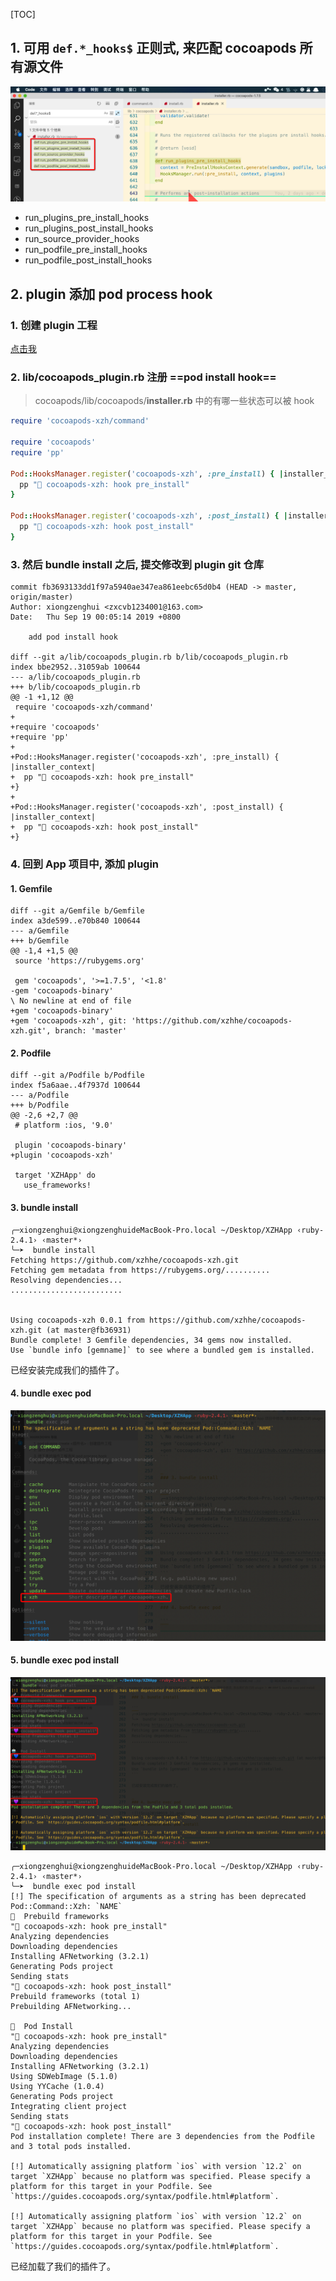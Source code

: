 [TOC]



## 1. 可用 `def.*_hooks$` 正则式, 来匹配 cocoapods 所有源文件

![](Snip20190921_11.png)

- run_plugins_pre_install_hooks
- run_plugins_post_install_hooks
- run_source_provider_hooks
- run_podfile_pre_install_hooks
- run_podfile_post_install_hooks



## 2. plugin 添加 pod process hook

### 1. 创建 plugin 工程

[点击我](../03/README.md)

### 2. lib/cocoapods_plugin.rb 注册 ==pod install hook==

> cocoapods/lib/cocoapods/**installer.rb** 中的有哪一些状态可以被 hook

```ruby
require 'cocoapods-xzh/command'

require 'cocoapods'
require 'pp'

Pod::HooksManager.register('cocoapods-xzh', :pre_install) { |installer_context|
  pp "💙 cocoapods-xzh: hook pre_install"
}

Pod::HooksManager.register('cocoapods-xzh', :post_install) { |installer_context|
  pp "💜 cocoapods-xzh: hook post_install"
}
```

### 3. 然后 bundle install 之后, 提交修改到 plugin git 仓库

```
commit fb3693133dd1f97a5940ae347ea861eebc65d0b4 (HEAD -> master, origin/master)
Author: xiongzenghui <zxcvb1234001@163.com>
Date:   Thu Sep 19 00:05:14 2019 +0800

    add pod install hook

diff --git a/lib/cocoapods_plugin.rb b/lib/cocoapods_plugin.rb
index bbe2952..31059ab 100644
--- a/lib/cocoapods_plugin.rb
+++ b/lib/cocoapods_plugin.rb
@@ -1 +1,12 @@
 require 'cocoapods-xzh/command'
+
+require 'cocoapods'
+require 'pp'
+
+Pod::HooksManager.register('cocoapods-xzh', :pre_install) { |installer_context|
+  pp "💙 cocoapods-xzh: hook pre_install"
+}
+
+Pod::HooksManager.register('cocoapods-xzh', :post_install) { |installer_context|
+  pp "💜 cocoapods-xzh: hook post_install"
+}
```

### 4. 回到 App 项目中, 添加 plugin

#### 1. Gemfile

```
diff --git a/Gemfile b/Gemfile
index a3de599..e70b840 100644
--- a/Gemfile
+++ b/Gemfile
@@ -1,4 +1,5 @@
 source 'https://rubygems.org'

 gem 'cocoapods', '>=1.7.5', '<1.8'
-gem 'cocoapods-binary'
\ No newline at end of file
+gem 'cocoapods-binary'
+gem 'cocoapods-xzh', git: 'https://github.com/xzhhe/cocoapods-xzh.git', branch: 'master'
```

#### 2. Podfile

```
diff --git a/Podfile b/Podfile
index f5a6aae..4f7937d 100644
--- a/Podfile
+++ b/Podfile
@@ -2,6 +2,7 @@
 # platform :ios, '9.0'

 plugin 'cocoapods-binary'
+plugin 'cocoapods-xzh'

 target 'XZHApp' do
   use_frameworks!
```

#### 3. bundle install

```
╭─xiongzenghui@xiongzenghuideMacBook-Pro.local ~/Desktop/XZHApp ‹ruby-2.4.1› ‹master*›
╰─➤  bundle install
Fetching https://github.com/xzhhe/cocoapods-xzh.git
Fetching gem metadata from https://rubygems.org/..........
Resolving dependencies...
.........................


Using cocoapods-xzh 0.0.1 from https://github.com/xzhhe/cocoapods-xzh.git (at master@fb36931)
Bundle complete! 3 Gemfile dependencies, 34 gems now installed.
Use `bundle info [gemname]` to see where a bundled gem is installed.
```

已经安装完成我们的插件了。

#### 4. bundle exec pod

![](Snip20190919_21.png)

#### 5. bundle exec pod install

![](Snip20190919_22.png)

```
╭─xiongzenghui@xiongzenghuideMacBook-Pro.local ~/Desktop/XZHApp ‹ruby-2.4.1› ‹master*›
╰─➤  bundle exec pod install
[!] The specification of arguments as a string has been deprecated Pod::Command::Xzh: `NAME`
🚀  Prebuild frameworks
"💙 cocoapods-xzh: hook pre_install"
Analyzing dependencies
Downloading dependencies
Installing AFNetworking (3.2.1)
Generating Pods project
Sending stats
"💜 cocoapods-xzh: hook post_install"
Prebuild frameworks (total 1)
Prebuilding AFNetworking...

🤖  Pod Install
"💙 cocoapods-xzh: hook pre_install"
Analyzing dependencies
Downloading dependencies
Installing AFNetworking (3.2.1)
Using SDWebImage (5.1.0)
Using YYCache (1.0.4)
Generating Pods project
Integrating client project
Sending stats
"💜 cocoapods-xzh: hook post_install"
Pod installation complete! There are 3 dependencies from the Podfile and 3 total pods installed.

[!] Automatically assigning platform `ios` with version `12.2` on target `XZHApp` because no platform was specified. Please specify a platform for this target in your Podfile. See `https://guides.cocoapods.org/syntax/podfile.html#platform`.

[!] Automatically assigning platform `ios` with version `12.2` on target `XZHApp` because no platform was specified. Please specify a platform for this target in your Podfile. See `https://guides.cocoapods.org/syntax/podfile.html#platform`.
```

已经加载了我们的插件了。